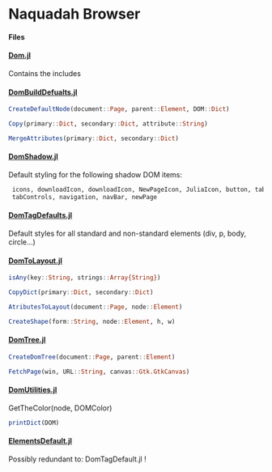 # Naquadah Browser

#### Files

#### [Dom.jl]()

Contains the includes

#### [DomBuildDefualts.jl]()

```julia
CreateDefaultNode(document::Page, parent::Element, DOM::Dict)

Copy(primary::Dict, secondary::Dict, attribute::String)

MergeAttributes(primary::Dict, secondary::Dict)
```

#### [DomShadow.jl]()

 Default styling for the following shadow DOM items:

```julia
 icons, downloadIcon, downloadIcon, NewPageIcon, JuliaIcon, button, tab,
 tabControls, navigation, navBar, newPage
 ```

#### [DomTagDefaults.jl]()

Default styles for all standard and non-standard elements (div, p, body, circle...)

#### [DomToLayout.jl]()

```julia
isAny(key::String, strings::Array{String})

CopyDict(primary::Dict, secondary::Dict)

AtributesToLayout(document::Page, node::Element)

CreateShape(form::String, node::Element, h, w)
```

#### [DomTree.jl]()

```julia
CreateDomTree(document::Page, parent::Element)

FetchPage(win, URL::String, canvas::Gtk.GtkCanvas)
```

#### [DomUtilities.jl]()

GetTheColor(node, DOMColor)

```julia
printDict(DOM)
```

#### [ElementsDefault.jl]()

Possibly redundant to: DomTagDefault.jl !
